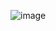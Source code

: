 ![image](https://user-images.githubusercontent.com/76823502/133426078-395d172e-fbdd-4124-9a47-9f51ddf6c0cb.png)

